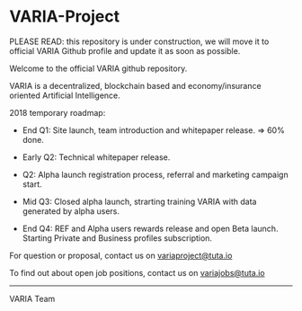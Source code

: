 # VARIA-Project


PLEASE READ: this repository is under construction, we will move it to official VARIA Github profile and update it as soon as possible. 

Welcome to the official VARIA github repository.

VARIA is a decentralized, blockchain based and economy/insurance oriented Artificial Intelligence.


2018 temporary roadmap:

- End Q1: Site launch, team introduction and whitepaper release. => 60% done.

- Early Q2: Technical whitepaper release.

- Q2: Alpha launch registration process, referral and marketing campaign start.

- Mid Q3: Closed alpha launch, strarting training VARIA with data generated by alpha users.

- End Q4: REF and Alpha users rewards release and open Beta launch. Starting Private and Business profiles subscription.



For question or proposal, contact us on variaproject@tuta.io 
 
To find out about open job positions, contact us on variajobs@tuta.io
____________
VARIA Team
